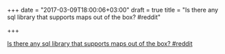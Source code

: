 +++
date = "2017-03-09T18:00:06+03:00"
draft = true
title = "Is there any sql library that supports maps out of the box?  #reddit"

+++

<p><a href="https://t.co/vS3Yfuwrqz">Is there any sql library that supports maps out of the box?  #reddit</a></p>
